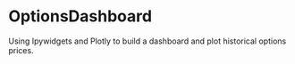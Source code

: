 # OptionsDashboard
Using Ipywidgets and Plotly to build a dashboard and plot historical options prices.
